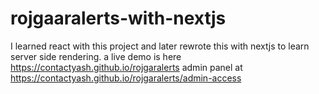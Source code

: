 # rojgaaralerts-with-nextjs

I learned react with this project and later rewrote this with nextjs to learn server side rendering.
a live demo is here https://contactyash.github.io/rojgaralerts
admin panel at https://contactyash.github.io/rojgaralerts/admin-access

